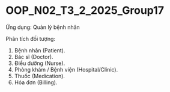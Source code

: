 # OOP_N02_T3_2_2025_Group17

Ứng dụng: Quản lý bệnh nhân

Phân tích đối tượng:
1. Bệnh nhân (Patient).
2. Bác sĩ (Doctor).
3. Điều dưỡng (Nurse).
4. Phòng khám / Bệnh viện (Hospital/Clinic).
5. Thuốc (Medication).
6. Hóa đơn (Billing).


